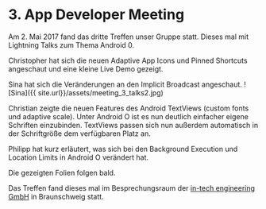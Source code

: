 # 3. App Developer Meeting
Am 2. Mai 2017 fand das dritte Treffen unser Gruppe statt. Dieses mal mit Lightning Talks zum Thema Android 0.

Christopher hat sich die neuen Adaptive App Icons und Pinned Shortcuts angeschaut und eine kleine Live Demo gezeigt.

Sina hat sich die Veränderungen an den Implicit Broadcast angeschaut.
![Sina]({{ site.url}}/assets/meeting_3_talks2.jpg)

Christian zeigte die neuen Features des Android TextViews (custom fonts und adaptive scale).
Unter Android O ist es nun deutlich einfacher eigene Schriften einzubinden. TextViews passen sich nun außerdem automatisch in der Schriftgröße dem verfügbaren Platz an.

Philipp hat kurz erläutert, was sich bei den Background Execution und Location Limits in Android O verändert hat.

Die gezeigten Folien folgen bald.

Das Treffen fand dieses mal im Besprechungsraum der [in-tech engineering GmbH](https://www.in-tech.com/) in Braunschweig statt.
